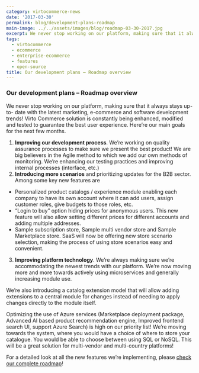 ```yaml
---
category: virtocommerce-news
date: '2017-03-30'
permalink: blog/development-plans-roadmap
main-image: ../../assets/images/blog/roadmap-03-30-2017.jpg
excerpt: We never stop working on our platform, making sure that it always stays up-to- date with the latest marketing, e-commerce and software development trends!
tags:
  - virtocommerce
  - ecommerce
  - enterprise-ecommerce
  - features
  - open-source
title: Our development plans – Roadmap overview
---
```

### Our development plans – Roadmap overview

We never stop working on our platform, making sure that it always stays up-to- date with the latest marketing, e-commerce and software development trends! Virto Commerce solution is constantly being enhanced, modified and tested to guarantee the best user experience. Here’re our main goals for the next few months.

1. __Improving our development process__. We’re working on quality assurance processes to make sure we present the best product! We are big believers in the Agile method to which we add our own methods of monitoring. We’re enhancing our testing practices and improving internal processes (interface, etc.)
2. __Introducing more scenarios__ and prioritizing updates for the B2B sector. Among some key new features are
  * Personalized product catalogs / experience module enabling each company to have its own account where it can add users, assign customer roles, give budgets to those roles, etc.
  * “Login to buy” option hiding prices for anonymous users. This new feature will also allow setting different prices for different accounts and adding multiple addresses.
  * Sample subscription store, Sample multi vendor store and Sample Marketplace store. SaaS will now be offering new store scenario selection, making the process of using store scenarios easy and convenient.
3. __Improving platform technology__. We’re always making sure we’re accommodating the newest trends with our platform. We’re now moving more and more towards actively using microservices and generally increasing module use.

We’re also introducing a catalog extension model that will allow adding extensions to a central module for changes instead of needing to apply changes directly to the module itself.

Optimizing the use of Azure services (Marketplace deployment package, Advanced AI based product recommendation engine, Improved frontend search UI, support Azure Search) is high on our priority list! We’re moving towards the system, where you would have a choice of where to store your catalogue. You would be able to choose between using SQL or NoSQL. This will be a great solution for multi-vendor and multi-country platforms!

For a detailed look at all the new features we’re implementing, please <a href="https://github.com/VirtoCommerce/vc-platform/milestone/25" rel="nofollow">check our complete roadmap</a>!